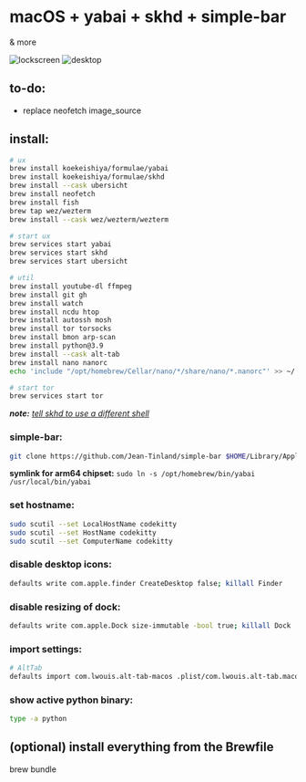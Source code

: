 # macOS + yabai + skhd + simple-bar

& more

![lockscreen](image0.png) ![desktop](image1.png)

## to-do: 
* replace neofetch image_source

## install: 

```sh
# ux
brew install koekeishiya/formulae/yabai
brew install koekeishiya/formulae/skhd
brew install --cask ubersicht
brew install neofetch
brew install fish
brew tap wez/wezterm
brew install --cask wez/wezterm/wezterm

# start ux
brew services start yabai
brew services start skhd
brew services start ubersicht

# util
brew install youtube-dl ffmpeg
brew install git gh
brew install watch
brew install ncdu htop
brew install autossh mosh
brew install tor torsocks
brew install bmon arp-scan
brew install python@3.9
brew install --cask alt-tab
brew install nano nanorc
echo 'include "/opt/homebrew/Cellar/nano/*/share/nano/*.nanorc"' >> ~/.nanorc

# start tor
brew services start tor
```

***note:** [tell skhd to use a different shell](https://github.com/koekeishiya/skhd/issues/42#issuecomment-401886533)*

### simple-bar:
```sh
git clone https://github.com/Jean-Tinland/simple-bar $HOME/Library/Application\ Support/Übersicht/widgets/simple-bar
```
**symlink for arm64 chipset:** `sudo ln -s /opt/homebrew/bin/yabai /usr/local/bin/yabai`

### set hostname:
```sh
sudo scutil --set LocalHostName codekitty
sudo scutil --set HostName codekitty
sudo scutil --set ComputerName codekitty
```

### disable desktop icons:
```sh
defaults write com.apple.finder CreateDesktop false; killall Finder
```

### disable resizing of dock:
```sh
defaults write com.apple.Dock size-immutable -bool true; killall Dock
```

### import settings:
```sh
# AltTab
defaults import com.lwouis.alt-tab-macos .plist/com.lwouis.alt-tab.macos.plist
```

### show active python binary:
```sh
type -a python
```


## (optional) install everything from the Brewfile
brew bundle
